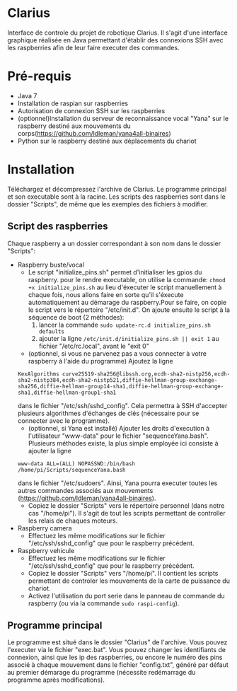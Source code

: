 # **Clarius**
Interface de controle du projet de robotique Clarius. Il s'agit d'une interface graphique réalisée en Java permettant d'établir des connexions SSH avec les raspberries afin de leur faire executer des commandes.

# Pré-requis
- Java 7
- Installation de raspian sur raspberries
- Autorisation de connexion SSH sur les raspberries
- (optionnel)Installation du serveur de reconnaissance vocal "Yana" sur le raspberry destiné aux mouvements du corps(https://github.com/ldleman/yana4all-binaires)
- Python sur le raspberry destiné aux déplacements du chariot

# Installation
Téléchargez et décompressez l'archive de Clarius. Le programme principal et son executable sont à la racine. Les scripts des raspberries sont dans le dossier "Scripts", de même que les exemples des fichiers à modifier.
## Script des raspberries
Chaque raspberry a un dossier correspondant à son nom dans le dossier "Scripts":
- Raspberry buste/vocal
    - Le script "initialize_pins.sh" permet d'initialiser les gpios du raspberry.
    pour le rendre executable, on utilise la commande: ```chmod +x initialize_pins.sh```
au lieu d'éxecuter le script manuellement à chaque fois, nous allons faire en sorte qu'il s'éxecute automatiquement au démarage du raspberry.Pour se faire, on copie le script vers le répertoire "/etc/init.d". On ajoute ensuite le script à la séquence de boot (2 méthodes): 
      1. lancer la commande ```sudo update-rc.d initialize_pins.sh defaults```
      2. ajouter la ligne ```/etc/init.d/initialize_pins.sh || exit 1``` au fichier "/etc/rc.local", avant le "exit 0"
    - (optionnel, si vous ne parvenez pas a vous connecter à votre raspberry à l'aide du programme) Ajoutez la ligne 
    ```
    KexAlgorithms curve25519-sha256@libssh.org,ecdh-sha2-nistp256,ecdh-sha2-nistp384,ecdh-sha2-nistp521,diffie-hellman-group-exchange-sha256,diffie-hellman-group14-sha1,diffie-hellman-group-exchange-sha1,diffie-hellman-group1-sha1
    ```
    dans le fichier "/etc/ssh/sshd_config". Cela permettra à SSH d'accepter plusieurs algorithmes d'échanges de clés (nécessaire pour se connecter avec le programme).
    - (optionnel, si Yana est installé) Ajouter les droits d'execution à l'utilisateur "www-data" pour le fichier "sequenceYana.bash". Plusieurs méthodes existe, la plus simple employée ici consiste à ajouter la ligne 
    ```
    www-data ALL=(ALL) NOPASSWD:/bin/bash /home/pi/Scripts/sequenceYana.bash
    ``` 
    dans le fichier "/etc/sudoers". Ainsi, Yana pourra executer toutes les autres commandes associés aux mouvements (https://github.com/ldleman/yana4all-binaires).
    - Copiez le dossier "Scripts" vers le répertoire personnel (dans notre cas "/home/pi"). Il s'agit de tout les scripts permettant de controller les relais de chaques moteurs.
- Raspberry camera
    - Effectuez les même modifications sur le fichier "/etc/ssh/sshd_config" que pour le raspberry précédent.
- Raspberry vehicule
    - Effectuez les même modifications sur le fichier "/etc/ssh/sshd_config" que pour le raspberry précédent.
    - Copiez le dossier "Scripts" vers "/home/pi". Il contient les scripts permettant de controler les mouvements de la carte de puissance du chariot.
    - Activez l'utilisation du port serie dans le panneau de commande du raspberry (ou via la commande ```sudo raspi-config```).


## Programme principal
Le programme est situé dans le dossier "Clarius" de l'archive. Vous pouvez l'executer via le fichier "exec.bat". Vous pouvez changer les identifiants de connexion, ainsi que les ip des raspberries, ou encore le numéro des pins associé à chaque mouvement dans le fichier "config.txt", généré par défaut au premier démarage du programme (nécessite redémarrage du programme après modifications).
